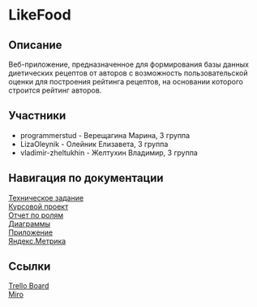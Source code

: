 # LikeFood

## Описание
Веб-приложение, предназначенное для формирования базы данных диетических рецептов от авторов с возможность пользовательской оценки для построения рейтинга рецептов, на основании которого строится рейтинг авторов.

## Участники
- programmerstud - Верещагина Марина, 3 группа
- LizaOleynik - Олейник Елизавета, 3 группа
- vladimir-zheltukhin - Желтухин Владимир, 3 группа

## Навигация по документации
[Техническое задание](https://github.com/programmerstud/LikeFood/blob/master/Documents/Техническое%20задание.pdf) <br>
[Курсовой проект](https://github.com/programmerstud/LikeFood/blob/master/Documents/Курсовой%20проект.pdf) <br>
[Отчет по ролям](https://github.com/programmerstud/LikeFood/blob/master/Documents/Отчет%20по%20ролям.pdf) <br>
[Диаграммы](https://github.com/programmerstud/LikeFood/tree/master/Documents/Диаграммы) <br>
[Приложение](http://marinavereshhagina.pythonanywhere.com) <br>
[Яндекс.Метрика](https://metrika.yandex.ru/dashboard?id=62321035) <br>


## Ссылки
[Trello Board](https://trello.com/b/2sgQHScX/likefood) <br>
[Miro](https://miro.com/app/board/o9J_kvU0_Lk=/) <br>
